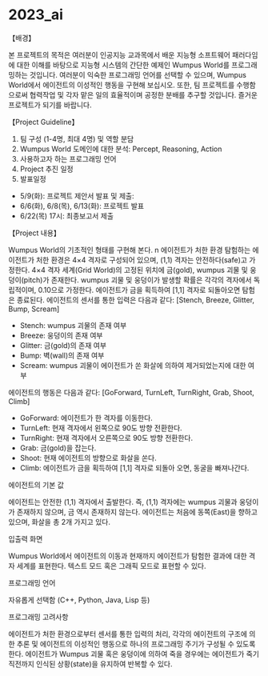 # 2023_ai
【배경】

본 프로젝트의 목적은 여러분이 인공지능 교과목에서 배운 지능형 소프트웨어
패러다임에 대한 이해를 바탕으로 지능형 시스템의 간단한 예제인 Wumpus
World를 프로그래밍하는 것입니다.
 여러분이 익숙한 프로그래밍 언어를 선택할 수 있으며, Wumpus World에서
에이전트의 이성적인 행동을 구현해 보십시오. 또한, 팀 프로젝트를 수행함으로써 협력작업 및 각자 맡은 일의 효율적이며 공정한 분배를 추구할 것입니다. 즐거운 프로젝트가 되기를 바랍니다.

【Project Guideline】

1. 팀 구성 (1-4명, 최대 4명) 및 역할 분담
2. Wumpus World 도메인에 대한 분석: Percept, Reasoning, Action
3. 사용하고자 하는 프로그래밍 언어
4. Project 추진 일정
5. 발표일정
 - 5/9(화): 프로젝트 제안서 발표 및 제출:
 - 6/6(화), 6/8(목), 6/13(화): 프로젝트 발표
 - 6/22(목) 17시: 최종보고서 제출
 
【Project 내용】

Wumpus World의 기초적인 형태를 구현해 본다. n 에이전트가 처한 환경
탐험하는 에이전트가 처한 환경은 4×4 격자로 구성되어 있으며, (1,1) 격자는
안전하다(safe)고 가정한다. 4×4 격자 세계(Grid World)의 고정된 위치에 금(gold), wumpus 괴물 및 웅덩이(pitch)가 존재한다. wumpus 괴물 및 웅덩이가 발생할 확률은 각각의 격자에서 독립적이며, 0.10으로 가정한다. 에이전트가 금을 획득하여 [1,1] 격자로 되돌아오면 탐험은 종료된다. 에이전트의 센서를 통한 입력은 다음과 같다:
[Stench, Breeze, Glitter, Bump, Scream]
- Stench: wumpus 괴물의 존재 여부
- Breeze: 웅덩이의 존재 여부
- Glitter: 금(gold)의 존재 여부
- Bump: 벽(wall)의 존재 여부
- Scream: wumpus 괴물이 에이전트가 쏜 화살에 의하여 제거되었는지에 대한 여부

에이전트의 행동은 다음과 같다:
[GoForward, TurnLeft, TurnRight, Grab, Shoot, Climb]
- GoForward: 에이전트가 한 격자를 이동한다. 
- TurnLeft: 현재 격자에서 왼쪽으로 90도 방향 전환한다. 
- TurnRight: 현재 격자에서 오른쪽으로 90도 방향 전환한다. 
- Grab: 금(gold)을 잡는다. 
- Shoot: 현재 에이전트의 방향으로 화살을 쏜다. 
- Climb: 에이전트가 금을 획득하여 [1,1] 격자로 되돌아 오면, 동굴을 빠져나간다.

에이전트의 기본 값

에이전트는 안전한 (1,1) 격자에서 출발한다. 즉, (1,1) 격자에는 wumpus 괴물과 웅덩이가 존재하지 않으며, 금 역시 존재하지 않는다. 에이전트는 처음에
동쪽(East)을 향하고 있으며, 화살을 총 2개 가지고 있다.

입출력 화면

Wumpus World에서 에이전트의 이동과 현재까지 에이전트가 탐험한 결과에
대한 격자 세계를 표현한다. 텍스트 모드 혹은 그래픽 모드로 표현할 수 있다.

프로그래밍 언어

 자유롭게 선택함 (C++, Python, Java, Lisp 등)

프로그래밍 고려사항

 에이전트가 처한 환경으로부터 센서를 통한 입력의 처리, 각각의 에이전트의 구조에 의한 추론 및 에이전트의 이성적인 행동으로 하나의 프로그래밍 주기가 구성될 수 있도록 한다.
 에이전트가 Wumpus 괴물 혹은 웅덩이에 의하여 죽을 경우에는 에이전트가 죽기직전까지 인식된 상황(state)을 유지하여 반복할 수 있다.
